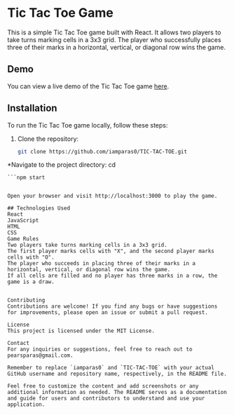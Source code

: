 # Tic Tac Toe Game

This is a simple Tic Tac Toe game built with React. It allows two players to take turns marking cells in a 3x3 grid. The player who successfully places three of their marks in a horizontal, vertical, or diagonal row wins the game.

## Demo

You can view a live demo of the Tic Tac Toe game [here](https://iamparas0.github.io/TIC-TAC-TOE).

## Installation

To run the Tic Tac Toe game locally, follow these steps:

1. Clone the repository:
   ```bash
   git clone https://github.com/iamparas0/TIC-TAC-TOE.git
   
*Navigate to the project directory:
cd <repository>
```npm install
```npm start


Open your browser and visit http://localhost:3000 to play the game.

## Technologies Used
React
JavaScript
HTML
CSS
Game Rules
Two players take turns marking cells in a 3x3 grid.
The first player marks cells with "X", and the second player marks cells with "O".
The player who succeeds in placing three of their marks in a horizontal, vertical, or diagonal row wins the game.
If all cells are filled and no player has three marks in a row, the game is a draw.


Contributing
Contributions are welcome! If you find any bugs or have suggestions for improvements, please open an issue or submit a pull request.

License
This project is licensed under the MIT License.

Contact
For any inquiries or suggestions, feel free to reach out to pearsparas@gmail.com.

Remember to replace `iamparas0` and `TIC-TAC-TOE` with your actual GitHub username and repository name, respectively, in the README file.

Feel free to customize the content and add screenshots or any additional information as needed. The README serves as a documentation and guide for users and contributors to understand and use your application.
